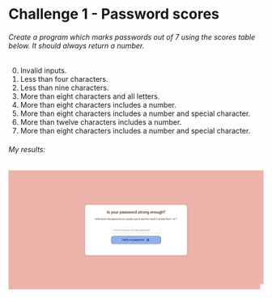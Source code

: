 # Challenge 1 - Password scores

###### Create a program which marks passwords out of 7 using the scores table below. It should always return a number.

0. Invalid inputs.
1. Less than four characters.
2. Less than nine characters.
3. More than eight characters and all letters.
4. More than eight characters includes a number.
5. More than eight characters includes a number and special character.
6. More than twelve characters includes a number.
7. More than eight characters includes a number and special character.

###### My results:
![ScreenShot](images/screenshot.PNG)
